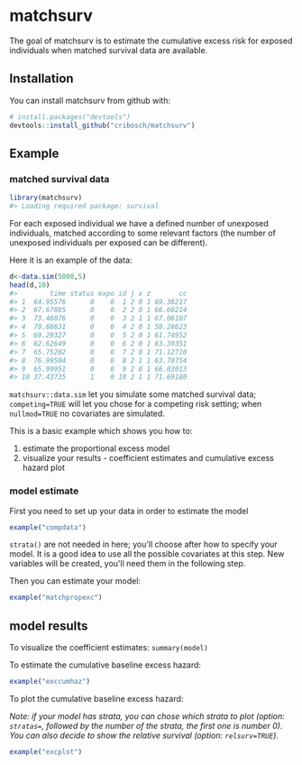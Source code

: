 
<!-- README.md is generated from README.Rmd. Please edit that file -->
matchsurv
=========

The goal of matchsurv is to estimate the cumulative excess risk for exposed individuals when matched survival data are available.

Installation
------------

You can install matchsurv from github with:

``` r
# install.packages("devtools")
devtools::install_github("cribosch/matchsurv")
```

Example
-------

### matched survival data

``` r
library(matchsurv)
#> Loading required package: survival
```

For each exposed individual we have a defined number of unexposed individuals, matched according to some relevant factors (the number of unexposed individuals per exposed can be different).

Here it is an example of the data:

``` r
d<-data.sim(5000,5)
head(d,10)
#>        time status expo id j x z       cc
#> 1  64.95576      0    0  1 2 0 1 69.38217
#> 2  67.67085      0    0  2 2 0 1 66.60214
#> 3  73.46076      0    0  3 2 1 1 67.06107
#> 4  70.68631      0    0  4 2 0 1 58.28623
#> 5  69.29327      0    0  5 2 0 1 61.74952
#> 6  62.62649      0    0  6 2 0 1 63.39351
#> 7  65.75282      0    0  7 2 0 1 71.12710
#> 8  76.99504      0    0  8 2 1 1 63.70754
#> 9  65.99951      0    0  9 2 0 1 66.03013
#> 10 37.43735      1    0 10 2 1 1 71.69180
```

`matchsurv::data.sim` let you simulate some matched survival data; `competing=TRUE` will let you chose for a competing risk setting; when `nullmod=TRUE` no covariates are simulated.

This is a basic example which shows you how to:

1.  estimate the proportional excess model
2.  visualize your results - coefficient estimates and cumulative excess hazard plot

### model estimate

First you need to set up your data in order to estimate the model

``` r
example("compdata")
```

`strata()` are not needed in here; you'll choose after how to specify your model. It is a good idea to use all the possible covariates at this step. New variables will be created, you'll need them in the following step.

Then you can estimate your model:

``` r
example("matchpropexc")
```

model results
-------------

To visualize the coefficient estimates: `summary(model)`

To estimate the cumulative baseline excess hazard:

``` r
example("exccumhaz")
```

To plot the cumulative baseline excess hazard:

*Note: if your model has strata, you can chose which strata to plot (option: `stratas=`, followed by the number of the strata, the first one is number 0). You can also decide to show the relative survival (option: `relsurv=TRUE`).*

``` r
example("excplot")
```
